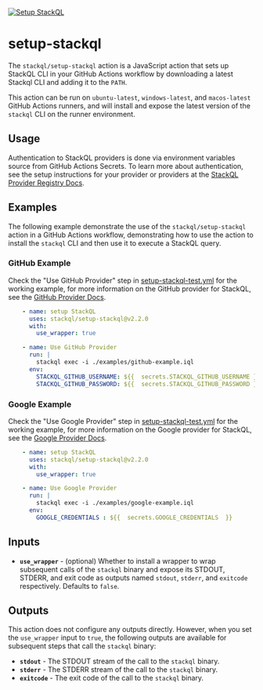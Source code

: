 [![Setup StackQL](https://github.com/stackql/setup-stackql/actions/workflows/setup-stackql-test.yml/badge.svg)](https://github.com/stackql/setup-stackql/actions/workflows/setup-stackql-test.yml)  

# setup-stackql

The `stackql/setup-stackql` action is a JavaScript action that sets up StackQL CLI in your GitHub Actions workflow by downloading a latest Stackql CLI and adding it to the `PATH`.

This action can be run on `ubuntu-latest`, `windows-latest`, and `macos-latest` GitHub Actions runners, and will install and expose the latest version of the `stackql` CLI on the runner environment.  

## Usage
Authentication to StackQL providers is done via environment variables source from GitHub Actions Secrets.  To learn more about authentication, see the setup instructions for your provider or providers at the [StackQL Provider Registry Docs](https://stackql.io/registry).

## Examples
The following example demonstrate the use of the `stackql/setup-stackql` action in a GitHub Actions workflow, demonstrating how to use the action to install the `stackql` CLI and then use it to execute a StackQL query.

### GitHub Example
Check the "Use GitHub Provider" step in [setup-stackql-test.yml](.github/workflows/setup-stackql-test.yml) for the working example, for more information on the GitHub provider for StackQL, see the [GitHub Provider Docs](https://registry.stackql.io/github).

```yaml
    - name: setup StackQL
      uses: stackql/setup-stackql@v2.2.0
      with:
        use_wrapper: true

    - name: Use GitHub Provider
      run: |
        stackql exec -i ./examples/github-example.iql
      env: 
        STACKQL_GITHUB_USERNAME: ${{  secrets.STACKQL_GITHUB_USERNAME }}
        STACKQL_GITHUB_PASSWORD: ${{  secrets.STACKQL_GITHUB_PASSWORD }}
```

### Google Example
Check the "Use Google Provider" step in [setup-stackql-test.yml](.github/workflows/setup-stackql-test.yml) for the working example, for more information on the Google provider for StackQL, see the [Google Provider Docs](https://registry.stackql.io/google).

```yaml
    - name: setup StackQL
      uses: stackql/setup-stackql@v2.2.0
      with:
        use_wrapper: true

    - name: Use Google Provider
      run: | 
        stackql exec -i ./examples/google-example.iql
      env: 
        GOOGLE_CREDENTIALS : ${{  secrets.GOOGLE_CREDENTIALS  }}
```

## Inputs
- __`use_wrapper`__ - (optional) Whether to install a wrapper to wrap subsequent calls of
   the `stackql` binary and expose its STDOUT, STDERR, and exit code as outputs
   named `stdout`, `stderr`, and `exitcode` respectively. Defaults to `false`.

## Outputs
This action does not configure any outputs directly. However, when you set the `use_wrapper` input
to `true`, the following outputs are available for subsequent steps that call the `stackql` binary:

- __`stdout`__ - The STDOUT stream of the call to the `stackql` binary.
- __`stderr`__ - The STDERR stream of the call to the `stackql` binary.
- __`exitcode`__ - The exit code of the call to the `stackql` binary.

